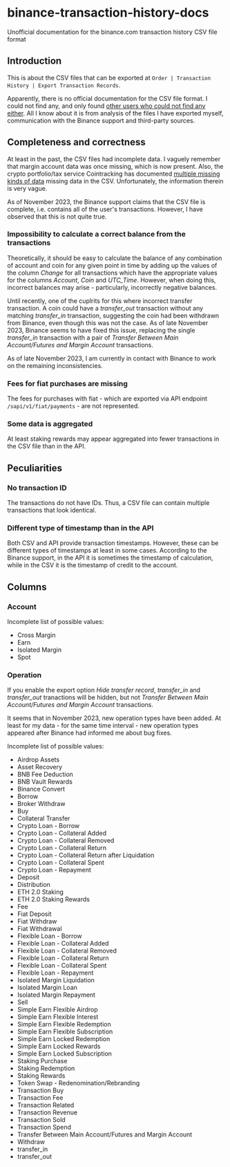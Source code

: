 # binance-transaction-history-docs
Unofficial documentation for the binance.com transaction history CSV file format

## Introduction

This is about the CSV files that can be exported at `Order | Transaction History | Export Transaction Records`.

Apparently, there is no official documentation for the CSV file format. I could not find any, and only found [other users who could not find any either](https://dev.binance.vision/t/docs-for-transaction-history-csv-files/9777). All I know about it is from analysis of the files I have exported myself, communication with the Binance support and third-party sources.

## Completeness and correctness

At least in the past, the CSV files had incomplete data. I vaguely remember that margin account data was once missing, which is now present. Also, the crypto portfolio/tax service Cointracking has documented [multiple missing kinds of data](https://cointracking.freshdesk.com/en/support/solutions/articles/29000039887) missing data in the CSV. Unfortunately, the information therein is very vague.

As of November 2023, the Binance support claims that the CSV file is complete, i.e. contains all of the user's transactions. However, I have observed that this is not quite true.

### Impossibility to calculate a correct balance from the transactions

Theoretically, it should be easy to calculate the balance of any combination of account and coin for any given point in time by adding up the values of the column *Change* for all transactions which have the appropriate values for the columns *Account*, *Coin* and *UTC_Time*. However, when doing this, incorrect balances may arise - particularly, incorrectly negative balances.

Until recently, one of the cuplrits for this where incorrect transfer transaction. A coin could have a *transfer_out* transaction without any matching *transfer_in* transaction, suggesting the coin had been withdrawn from Binance, even though this was not the case. As of late November 2023, Binance seems to have fixed this issue, replacing the single *transfer_in* transaction with a pair of *Transfer Between Main Account/Futures and Margin Account* transactions.

As of late November 2023, I am currently in contact with Binance to work on the remaining inconsistencies.

### Fees for fiat purchases are missing

The fees for purchases with fiat - which are exported via API endpoint `/sapi/v1/fiat/payments` - are not represented.

### Some data is aggregated

At least staking rewards may appear aggregated into fewer transactions in the CSV file than in the API.

## Peculiarities

### No transaction ID

The transactions do not have IDs. Thus, a CSV file can contain multiple transactions that look identical.

### Different type of timestamp than in the API

Both CSV and API provide transaction timestamps. However, these can be different types of timestamps at least in some cases. According to the Binance support, in the API it is sometimes the timestamp of calculation, while in the CSV it is the timestamp of credit to the account.

## Columns

### Account

Incomplete list of possible values:

- Cross Margin
- Earn
- Isolated Margin
- Spot

### Operation

If you enable the export option *Hide transfer record*, *transfer_in* and *transfer_out* tranactions will be hidden, but not *Transfer Between Main Account/Futures and Margin Account* transactions.

It seems that in November 2023, new operation types have been added. At least for my data - for the same time interval - new operation types appeared after Binance had informed me about bug fixes.

Incomplete list of possible values:

- Airdrop Assets
- Asset Recovery
- BNB Fee Deduction
- BNB Vault Rewards
- Binance Convert
- Borrow
- Broker Withdraw
- Buy
- Collateral Transfer
- Crypto Loan - Borrow
- Crypto Loan - Collateral Added
- Crypto Loan - Collateral Removed
- Crypto Loan - Collateral Return
- Crypto Loan - Collateral Return after Liquidation
- Crypto Loan - Collateral Spent
- Crypto Loan - Repayment
- Deposit
- Distribution
- ETH 2.0 Staking
- ETH 2.0 Staking Rewards
- Fee
- Fiat Deposit
- Fiat Withdraw
- Fiat Withdrawal
- Flexible Loan - Borrow
- Flexible Loan - Collateral Added
- Flexible Loan - Collateral Removed
- Flexible Loan - Collateral Return
- Flexible Loan - Collateral Spent
- Flexible Loan - Repayment
- Isolated Margin Liquidation
- Isolated Margin Loan
- Isolated Margin Repayment
- Sell
- Simple Earn Flexible Airdrop
- Simple Earn Flexible Interest
- Simple Earn Flexible Redemption
- Simple Earn Flexible Subscription
- Simple Earn Locked Redemption
- Simple Earn Locked Rewards
- Simple Earn Locked Subscription
- Staking Purchase
- Staking Redemption
- Staking Rewards
- Token Swap - Redenomination/Rebranding
- Transaction Buy
- Transaction Fee
- Transaction Related
- Transaction Revenue
- Transaction Sold
- Transaction Spend
- Transfer Between Main Account/Futures and Margin Account
- Withdraw
- transfer_in
- transfer_out
